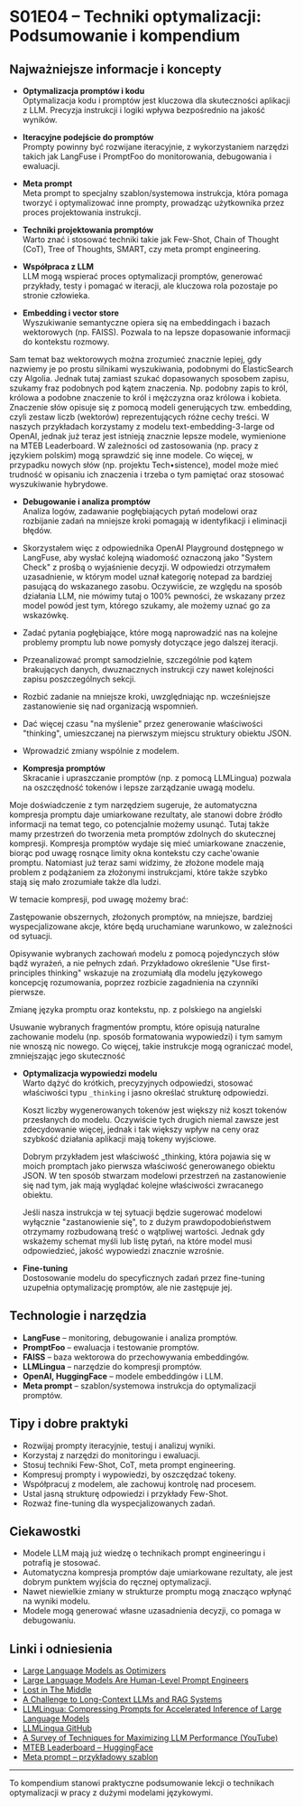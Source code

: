 # S01E04 – Techniki optymalizacji: Podsumowanie i kompendium

## Najważniejsze informacje i koncepty

- **Optymalizacja promptów i kodu**  
  Optymalizacja kodu i promptów jest kluczowa dla skuteczności aplikacji z LLM. Precyzja instrukcji i logiki wpływa bezpośrednio na jakość wyników.

- **Iteracyjne podejście do promptów**  
  Prompty powinny być rozwijane iteracyjnie, z wykorzystaniem narzędzi takich jak LangFuse i PromptFoo do monitorowania, debugowania i ewaluacji.

- **Meta prompt**  
  Meta prompt to specjalny szablon/systemowa instrukcja, która pomaga tworzyć i optymalizować inne prompty, prowadząc użytkownika przez proces projektowania instrukcji.

- **Techniki projektowania promptów**  
  Warto znać i stosować techniki takie jak Few-Shot, Chain of Thought (CoT), Tree of Thoughts, SMART, czy meta prompt engineering.

- **Współpraca z LLM**  
  LLM mogą wspierać proces optymalizacji promptów, generować przykłady, testy i pomagać w iteracji, ale kluczowa rola pozostaje po stronie człowieka.

- **Embedding i vector store**  
  Wyszukiwanie semantyczne opiera się na embeddingach i bazach wektorowych (np. FAISS). Pozwala to na lepsze dopasowanie informacji do kontekstu rozmowy.

 Sam temat baz wektorowych można zrozumieć znacznie lepiej, gdy nazwiemy je po prostu silnikami wyszukiwania, podobnymi do ElasticSearch czy Algolia. Jednak tutaj zamiast szukać dopasowanych sposobem zapisu, szukamy fraz podobnych pod kątem znaczenia. Np. podobny zapis to król, królowa a podobne znaczenie to król i mężczyzna oraz królowa i kobieta.
 Znaczenie słów opisuje się z pomocą modeli generujących tzw. embedding, czyli zestaw liczb (wektorów) reprezentujących różne cechy treści. W naszych przykładach korzystamy z modelu text-embedding-3-large od OpenAI, jednak już teraz jest istnieją znacznie lepsze modele, wymienione na MTEB Leaderboard. W zależności od zastosowania (np. pracy z językiem polskim) mogą sprawdzić się inne modele. Co więcej, w przypadku nowych słów (np. projektu Tech•sistence), model może mieć trudność w opisaniu ich znaczenia i trzeba o tym pamiętać oraz stosować wyszukiwanie hybrydowe.
- **Debugowanie i analiza promptów**  
  Analiza logów, zadawanie pogłębiających pytań modelowi oraz rozbijanie zadań na mniejsze kroki pomagają w identyfikacji i eliminacji błędów.


- Skorzystałem więc z odpowiednika OpenAI Playground dostępnego w LangFuse, aby wysłać kolejną wiadomość oznaczoną jako "System Check" z prośbą o wyjaśnienie decyzji. W odpowiedzi otrzymałem uzasadnienie, w którym model uznał kategorię notepad za bardziej pasującą do wskazanego zasobu. Oczywiście, ze względu na sposób działania LLM, nie mówimy tutaj o 100% pewności, że wskazany przez model powód jest tym, którego szukamy, ale możemy uznać go za wskazówkę.
- Zadać pytania pogłębiające, które mogą naprowadzić nas na kolejne problemy promptu lub nowe pomysły dotyczące jego dalszej iteracji.
- Przeanalizować prompt samodzielnie, szczególnie pod kątem brakujących danych, dwuznacznych instrukcji czy nawet kolejności zapisu poszczególnych sekcji.
- Rozbić zadanie na mniejsze kroki, uwzględniając np. wcześniejsze zastanowienie się nad organizacją wspomnień.
- Dać więcej czasu "na myślenie" przez generowanie właściwości "thinking", umieszczanej na pierwszym miejscu struktury obiektu JSON.
- Wprowadzić zmiany wspólnie z modelem.

- **Kompresja promptów**  
  Skracanie i upraszczanie promptów (np. z pomocą LLMLingua) pozwala na oszczędność tokenów i lepsze zarządzanie uwagą modelu.

Moje doświadczenie z tym narzędziem sugeruje, że automatyczna kompresja promptu daje umiarkowane rezultaty, ale stanowi dobre źródło informacji na temat tego, co potencjalnie możemy usunąć. Tutaj także mamy przestrzeń do tworzenia meta promptów zdolnych do skutecznej kompresji.
  Kompresja promptów wydaje się mieć umiarkowane znaczenie, biorąc pod uwagę rosnące limity okna kontekstu czy cache'owanie promptu. Natomiast już teraz sami widzimy, że złożone modele mają problem z podążaniem za złożonymi instrukcjami, które także szybko stają się mało zrozumiałe także dla ludzi.

W temacie kompresji, pod uwagę możemy brać:





Zastępowanie obszernych, złożonych promptów, na mniejsze, bardziej wyspecjalizowane akcje, które będą uruchamiane warunkowo, w zależności od sytuacji.



Opisywanie wybranych zachowań modelu z pomocą pojedynczych słów bądź wyrażeń, a nie pełnych zdań. Przykładowo określenie "Use first-principles thinking" wskazuje na zrozumiałą dla modelu językowego koncepcję rozumowania, poprzez rozbicie zagadnienia na czynniki pierwsze.



Zmianę języka promptu oraz kontekstu, np. z polskiego na angielski



Usuwanie wybranych fragmentów promptu, które opisują naturalne zachowanie modelu (np. sposób formatowania wypowiedzi) i tym samym nie wnoszą nic nowego. Co więcej, takie instrukcje mogą ograniczać model, zmniejszając jego skuteczność
- **Optymalizacja wypowiedzi modelu**  
  Warto dążyć do krótkich, precyzyjnych odpowiedzi, stosować właściwości typu `_thinking` i jasno określać strukturę odpowiedzi.

  Koszt liczby wygenerowanych tokenów jest większy niż koszt tokenów przesłanych do modelu. Oczywiście tych drugich niemal zawsze jest zdecydowanie więcej, jednak i tak większy wpływ na ceny oraz szybkość działania aplikacji mają tokeny wyjściowe.

  Dobrym przykładem jest właściwość _thinking, która pojawia się w moich promptach jako pierwsza właściwość generowanego obiektu JSON. W ten sposób stwarzam modelowi przestrzeń na zastanowienie się nad tym, jak mają wyglądać kolejne właściwości zwracanego obiektu.

  Jeśli nasza instrukcja w tej sytuacji będzie sugerować modelowi wyłącznie "zastanowienie się", to z dużym prawdopodobieństwem otrzymamy rozbudowaną treść o wątpliwej wartości. Jednak gdy wskażemy schemat myśli lub listę pytań, na które model musi odpowiedzieć, jakość wypowiedzi znacznie wzrośnie.

- **Fine-tuning**  
  Dostosowanie modelu do specyficznych zadań przez fine-tuning uzupełnia optymalizację promptów, ale nie zastępuje jej.

## Technologie i narzędzia

- **LangFuse** – monitoring, debugowanie i analiza promptów.
- **PromptFoo** – ewaluacja i testowanie promptów.
- **FAISS** – baza wektorowa do przechowywania embeddingów.
- **LLMLingua** – narzędzie do kompresji promptów.
- **OpenAI, HuggingFace** – modele embeddingów i LLM.
- **Meta prompt** – szablon/systemowa instrukcja do optymalizacji promptów.

## Tipy i dobre praktyki

- Rozwijaj prompty iteracyjnie, testuj i analizuj wyniki.
- Korzystaj z narzędzi do monitoringu i ewaluacji.
- Stosuj techniki Few-Shot, CoT, meta prompt engineering.
- Kompresuj prompty i wypowiedzi, by oszczędzać tokeny.
- Współpracuj z modelem, ale zachowuj kontrolę nad procesem.
- Ustal jasną strukturę odpowiedzi i przykłady Few-Shot.
- Rozważ fine-tuning dla wyspecjalizowanych zadań.

## Ciekawostki

- Modele LLM mają już wiedzę o technikach prompt engineeringu i potrafią je stosować.
- Automatyczna kompresja promptów daje umiarkowane rezultaty, ale jest dobrym punktem wyjścia do ręcznej optymalizacji.
- Nawet niewielkie zmiany w strukturze promptu mogą znacząco wpłynąć na wyniki modelu.
- Modele mogą generować własne uzasadnienia decyzji, co pomaga w debugowaniu.

## Linki i odniesienia

- [Large Language Models as Optimizers](https://arxiv.org/abs/2309.03409)
- [Large Language Models Are Human-Level Prompt Engineers](https://arxiv.org/abs/2309.03409)
- [Lost in The Middle](https://arxiv.org/pdf/2307.03172)
- [A Challenge to Long-Context LLMs and RAG Systems](https://arxiv.org/pdf/2407.01370)
- [LLMLingua: Compressing Prompts for Accelerated Inference of Large Language Models](https://arxiv.org/abs/2310.05736)
- [LLMLingua GitHub](https://github.com/microsoft/LLMLingua)
- [A Survey of Techniques for Maximizing LLM Performance (YouTube)](https://www.youtube.com/watch?v=ahnGLM-RC1Y)
- [MTEB Leaderboard – HuggingFace](https://huggingface.co/spaces/mteb/leaderboard)
- [Meta prompt – przykładowy szablon](https://cloud.overment.com/AI_devs-3-Prompt-Engineer-1726336422-1726339115.md)

---

To kompendium stanowi praktyczne podsumowanie lekcji o technikach optymalizacji w pracy z dużymi modelami językowymi.